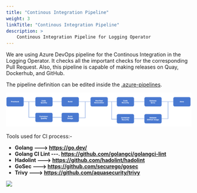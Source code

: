 ```yaml
---
title: "Continous Integration Pipeline"
weight: 3
linkTitle: "Continous Integration Pipeline"
description: >
    Continous Integration Pipeline for Logging Operator
---
```


We are using Azure DevOps pipeline for the Continous Integration in the Logging Operator. It checks all the important checks for the corresponding Pull Request. Also, this pipeline is capable of making releases on Quay, Dockerhub, and GitHub.

The pipeline definition can be edited inside the [.azure-pipelines](https://github.com/OT-CONTAINER-KIT/logging-operator/tree/main/.azure-pipelines).

![](https://github.com/OT-CONTAINER-KIT/mongodb-operator/blob/main/static/mongodb-ci-pipeline.png?raw=true)

Tools used for CI process:-

- **Golang ---> https://go.dev/**
- **Golang CI Lint ---. https://github.com/golangci/golangci-lint**
- **Hadolint ---> https://github.com/hadolint/hadolint**
- **GoSec ---> https://github.com/securego/gosec**
- **Trivy ---> https://github.com/aquasecurity/trivy**

![](https://deep-image.ai/images/2022-06-06/c822bf05-860e-49e0-9a80-514155f968c1.png)
